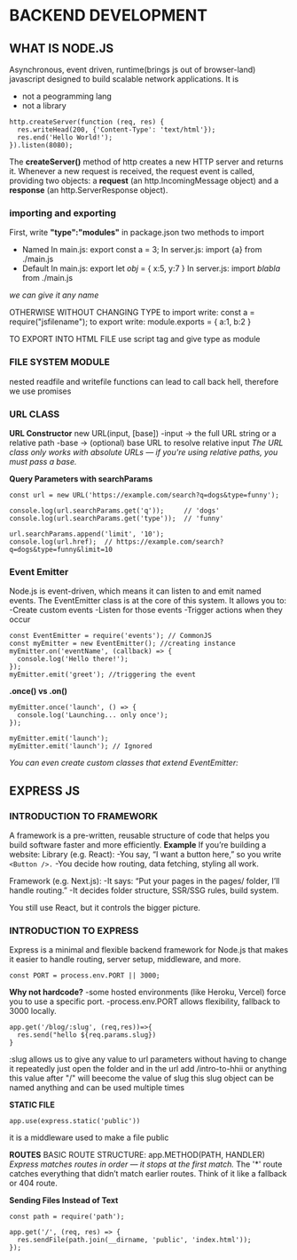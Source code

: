 # BACKEND DEVELOPMENT

## WHAT IS NODE.JS

Asynchronous, event driven, runtime(brings js out of browser-land) javascript designed to build scalable network applications.
It is

- not a peogramming lang
- not a library

```
http.createServer(function (req, res) {
  res.writeHead(200, {'Content-Type': 'text/html'});
  res.end('Hello World!');
}).listen(8080);
```

The **createServer()** method of http creates a new HTTP server and returns it.
Whenever a new request is received, the request event is called, providing two objects: a **request** (an http.IncomingMessage object) and a **response** (an http.ServerResponse object).

### importing and exporting

First, write **"type":"modules"** in package.json
two methods to import

- Named
  In main.js:
  export const a = 3;
  In server.js:
  import {a} from ./main.js
- Default
  In main.js:
  export let _obj_ = {
  x:5,
  y:7
  }
  In server.js:
  import _blabla_ from ./main.js

_we can give it any name_

OTHERWISE WITHOUT CHANGING TYPE
to import write:
const a = require("jsfilename");
to export write:
module.exports = {
a:1,
b:2
}

TO EXPORT INTO HTML FILE
use script tag and give type as module

### FILE SYSTEM MODULE
nested readfile and writefile functions can lead to call back hell, therefore we use promises

### URL CLASS
**URL Constructor**
new URL(input, [base])
-input → the full URL string or a relative path
-base → (optional) base URL to resolve relative input
*The URL class only works with absolute URLs — if you're using relative paths, you must pass a base.*

**Query Parameters with searchParams**
```
const url = new URL('https://example.com/search?q=dogs&type=funny');

console.log(url.searchParams.get('q'));     // 'dogs'
console.log(url.searchParams.get('type'));  // 'funny'

url.searchParams.append('limit', '10');
console.log(url.href);  // https://example.com/search?q=dogs&type=funny&limit=10
```

### Event Emitter
Node.js is event-driven, which means it can listen to and emit named events.
The EventEmitter class is at the core of this system. It allows you to:
-Create custom events
-Listen for those events
-Trigger actions when they occur
```
const EventEmitter = require('events'); // CommonJS
const myEmitter = new EventEmitter(); //creating instance
myEmitter.on('eventName', (callback) => {
  console.log('Hello there!');
});
myEmitter.emit('greet'); //triggering the event
```

**.once() vs .on()**
```
myEmitter.once('launch', () => {
  console.log('Launching... only once');
});

myEmitter.emit('launch');
myEmitter.emit('launch'); // Ignored
```

*You can even create custom classes that extend EventEmitter:*

## EXPRESS JS
### INTRODUCTION TO FRAMEWORK
A framework is a pre-written, reusable structure of code that helps you build software faster and more efficiently.
**Example**
If you’re building a website:
Library (e.g. React):
-You say, “I want a button here,” so you write ```<Button />.```
-You decide how routing, data fetching, styling all work.

Framework (e.g. Next.js):
-It says: “Put your pages in the pages/ folder, I’ll handle routing.”
-It decides folder structure, SSR/SSG rules, build system.

You still use React, but it controls the bigger picture.

### INTRODUCTION TO EXPRESS
Express is a minimal and flexible backend framework for Node.js that makes it easier to handle routing, server setup, middleware, and more.

```
const PORT = process.env.PORT || 3000;
```
**Why not hardcode?**
-some hosted environments (like Heroku, Vercel) force you to use a specific port.
-process.env.PORT allows flexibility, fallback to 3000 locally.

```
app.get('/blog/:slug', (req,res))=>{
  res.send("hello ${req.params.slug})
}
```
:slug allows us to give any value to url parameters without having to change it repeatedly 
just open the folder and in the url add /intro-to-hhii or anything this value after "/" will beecome the value of slug
this slug object can be named anything and can be used multiple times

**STATIC FILE**
```
app.use(express.static('public'))
```
it is a middleware used to make a file public

**ROUTES**
BASIC ROUTE STRUCTURE: app.METHOD(PATH, HANDLER)
*Express matches routes in order — it stops at the first match.*
The '*' route catches everything that didn’t match earlier routes.
Think of it like a fallback or 404 route.

**Sending Files Instead of Text**
```
const path = require('path');

app.get('/', (req, res) => {
  res.sendFile(path.join(__dirname, 'public', 'index.html'));
});

```
